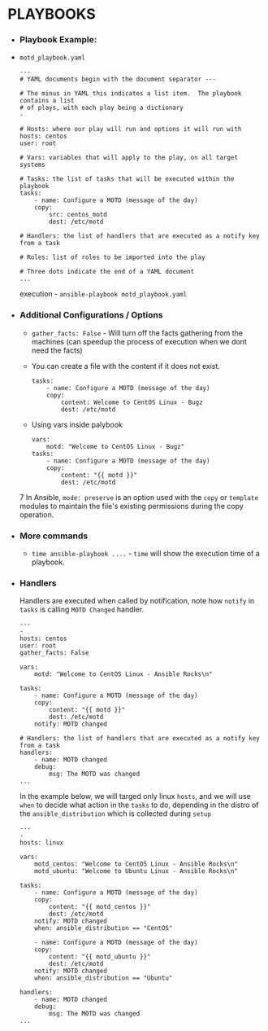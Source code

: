# PLAYBOOKS

- ### Playbook Example:
- `motd_playbook.yaml`
    ```
    ---
    # YAML documents begin with the document separator ---

    # The minus in YAML this indicates a list item.  The playbook contains a list 
    # of plays, with each play being a dictionary
    -
    
    # Hosts: where our play will run and options it will run with
    hosts: centos
    user: root

    # Vars: variables that will apply to the play, on all target systems

    # Tasks: the list of tasks that will be executed within the playbook
    tasks:
        - name: Configure a MOTD (message of the day)
        copy:
            src: centos_motd
            dest: /etc/motd

    # Handlers: the list of handlers that are executed as a notify key from a task

    # Roles: list of roles to be imported into the play

    # Three dots indicate the end of a YAML document
    ...
    ```

    execution - `ansible-playbook motd_playbook.yaml`

- ### Additional Configurations / Options
    - `gather_facts: False` - Will turn off the facts gathering from the machines (can speedup the process of execution when we dont need the facts)

    - You can create a file with the content if it does not exist.
        ```
        tasks:
            - name: Configure a MOTD (message of the day)
            copy:
                content: Welcome to CentOS Linux - Bugz
                dest: /etc/motd
        ```
    - Using vars inside palybook
        ```
        vars:
            motd: "Welcome to CentOS Linux - Bugz"
        tasks:
            - name: Configure a MOTD (message of the day)
            copy:
                content: "{{ motd }}"
                dest: /etc/motd
        ```

    7 In Ansible, `mode: preserve` is an option used with the `copy` or `template` modules to maintain the file's existing permissions during the copy operation.

- ### More commands
    - `time ansible-playbook ....` - `time` will show the execution time of a playbook.

- ### Handlers
    Handlers are executed when called by notification, note how `notify` in `tasks` is calling `MOTD Changed` handler.

    ```
    ---
    -
    hosts: centos
    user: root
    gather_facts: False

    vars:
        motd: "Welcome to CentOS Linux - Ansible Rocks\n"

    tasks:
        - name: Configure a MOTD (message of the day)
        copy:
            content: "{{ motd }}"
            dest: /etc/motd
        notify: MOTD changed

    # Handlers: the list of handlers that are executed as a notify key from a task
    handlers:
        - name: MOTD changed
        debug:
            msg: The MOTD was changed
    ...

    ```

    In the example below, we will targed only linux `hosts`, and we will use `when` to decide what action in the `tasks` to do, depending in the distro of the `ansible_distribution` which is collected during `setup`
    ```
    ---
    -
    hosts: linux
    
    vars:
        motd_centos: "Welcome to CentOS Linux - Ansible Rocks\n"
        motd_ubuntu: "Welcome to Ubuntu Linux - Ansible Rocks\n"
    
    tasks:
        - name: Configure a MOTD (message of the day)
        copy:
            content: "{{ motd_centos }}"
            dest: /etc/motd
        notify: MOTD changed
        when: ansible_distribution == "CentOS"

        - name: Configure a MOTD (message of the day)
        copy:
            content: "{{ motd_ubuntu }}"
            dest: /etc/motd
        notify: MOTD changed
        when: ansible_distribution == "Ubuntu"
    
    handlers:
        - name: MOTD changed
        debug:
            msg: The MOTD was changed
    ...
    ```